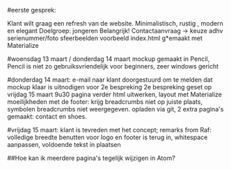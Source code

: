 #eerste gesprek:

Klant wilt graag een refresh van de website. Minimalistisch, rustig , modern en elegant 
Doelgroep: jongeren
Belangrijk! Contactaanvraag -> keuze adhv serienummer/foto
sfeerbeelden
voorbeeld index.html g*emaakt met Materialize

#woensdag 13 maart / donderdag 14 maart
mockup gemaakt in Pencil, Pencil is niet zo gebruiksvriendelijk voor beginners, zeer windows gericht

#donderdag 14 maart: 
e-mail naar klant doorgestuurd om te melden dat mockup klaar is
uitnodigen voor 2e bespreking
2e bespreking geset op vrijdag 15 maart 9u30
pagina verder html uitwerken, layout met Materialize
moeilijkheden met de footer: krijg breadcrumbs niet op juiste plaats, symbolen breadcrumbs niet weergegeven. 
opladen via git, 2 extra pagina's gemaakt: contact en shoes.

#vrijdag 15 maart:
klant is tevreden met het concept; remarks from Raf: volledige breedte benutten voor logo en footer is terug in, whitespace aanpassen, voldoende tekst in plaatsen

##Hoe kan ik meerdere pagina's tegelijk wijzigen in Atom? 
